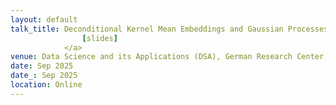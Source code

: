 ```yaml
---
layout: default
talk_title: Deconditional Kernel Mean Embeddings and Gaussian Processes <a href="../assets/research_presentation/2025-spatiotemporal-causality.pdf">
                [slides]
            </a>
venue: Data Science and its Applications (DSA), German Research Center for Artificial Intelligence (DFKI)
date: Sep 2025
date_: Sep 2025
location: Online
---
```



